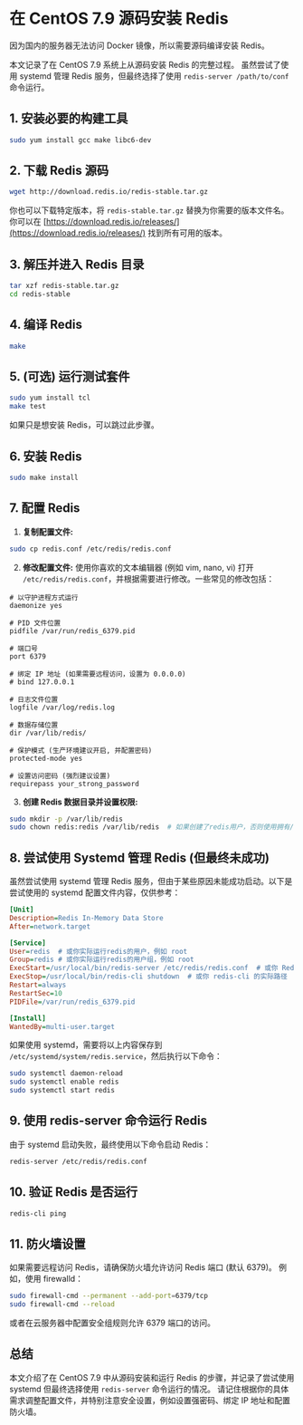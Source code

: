 # 在 CentOS 7.9 源码安装 Redis

因为国内的服务器无法访问 Docker 镜像，所以需要源码编译安装 Redis。

本文记录了在 CentOS 7.9 系统上从源码安装 Redis 的完整过程。 虽然尝试了使用 systemd 管理 Redis 服务，但最终选择了使用 `redis-server /path/to/conf` 命令运行。

## 1. 安装必要的构建工具

```bash
sudo yum install gcc make libc6-dev
```

## 2. 下载 Redis 源码

```bash
wget http://download.redis.io/redis-stable.tar.gz
```

你也可以下载特定版本，将 `redis-stable.tar.gz` 替换为你需要的版本文件名。你可以在 [https://download.redis.io/releases/](https://download.redis.io/releases/) 找到所有可用的版本。

## 3. 解压并进入 Redis 目录

```bash
tar xzf redis-stable.tar.gz
cd redis-stable
```

## 4. 编译 Redis

```bash
make
```

## 5. (可选) 运行测试套件

```bash
sudo yum install tcl
make test
```

如果只是想安装 Redis，可以跳过此步骤。

## 6. 安装 Redis

```bash
sudo make install
```

## 7. 配置 Redis

1. **复制配置文件:**

```bash
sudo cp redis.conf /etc/redis/redis.conf
```

2. **修改配置文件:** 使用你喜欢的文本编辑器 (例如 vim, nano, vi) 打开 `/etc/redis/redis.conf`，并根据需要进行修改。一些常见的修改包括：

```
# 以守护进程方式运行
daemonize yes

# PID 文件位置
pidfile /var/run/redis_6379.pid

# 端口号
port 6379

# 绑定 IP 地址 (如果需要远程访问，设置为 0.0.0.0)
# bind 127.0.0.1

# 日志文件位置
logfile /var/log/redis.log

# 数据存储位置
dir /var/lib/redis/

# 保护模式 (生产环境建议开启, 并配置密码)
protected-mode yes

# 设置访问密码 (强烈建议设置)
requirepass your_strong_password
```

3. **创建 Redis 数据目录并设置权限:**

```bash
sudo mkdir -p /var/lib/redis
sudo chown redis:redis /var/lib/redis  # 如果创建了redis用户，否则使用拥有/var/lib/redis目录权限的用户和组
```

## 8. 尝试使用 Systemd 管理 Redis (但最终未成功)

虽然尝试使用 systemd 管理 Redis 服务，但由于某些原因未能成功启动。以下是尝试使用的 systemd 配置文件内容，仅供参考：

```ini
[Unit]
Description=Redis In-Memory Data Store
After=network.target

[Service]
User=redis  # 或你实际运行redis的用户，例如 root
Group=redis # 或你实际运行redis的用户组，例如 root
ExecStart=/usr/local/bin/redis-server /etc/redis/redis.conf  # 或你 Redis 二进制文件的实际路径
ExecStop=/usr/local/bin/redis-cli shutdown  # 或你 redis-cli 的实际路径
Restart=always
RestartSec=10
PIDFile=/var/run/redis_6379.pid

[Install]
WantedBy=multi-user.target
```

如果使用 systemd，需要将以上内容保存到 `/etc/systemd/system/redis.service`，然后执行以下命令：

```bash
sudo systemctl daemon-reload
sudo systemctl enable redis
sudo systemctl start redis
```

## 9. 使用 redis-server 命令运行 Redis

由于 systemd 启动失败，最终使用以下命令启动 Redis：

```bash
redis-server /etc/redis/redis.conf
```

## 10. 验证 Redis 是否运行

```bash
redis-cli ping
```

## 11.  防火墙设置

如果需要远程访问 Redis，请确保防火墙允许访问 Redis 端口 (默认 6379)。  例如，使用 firewalld：

```bash
sudo firewall-cmd --permanent --add-port=6379/tcp
sudo firewall-cmd --reload
```

或者在云服务器中配置安全组规则允许 6379 端口的访问。

## 总结

本文介绍了在 CentOS 7.9 中从源码安装和运行 Redis 的步骤，并记录了尝试使用 systemd 但最终选择使用 `redis-server` 命令运行的情况。  请记住根据你的具体需求调整配置文件，并特别注意安全设置，例如设置强密码、绑定 IP 地址和配置防火墙。
